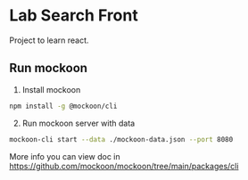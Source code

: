 # Lab Search Front

Project to learn react.

## Run mockoon

1. Install mockoon
```bash
npm install -g @mockoon/cli
```

2. Run mockoon server with data
```bash
mockoon-cli start --data ./mockoon-data.json --port 8080
```

More info you can view doc in https://github.com/mockoon/mockoon/tree/main/packages/cli
